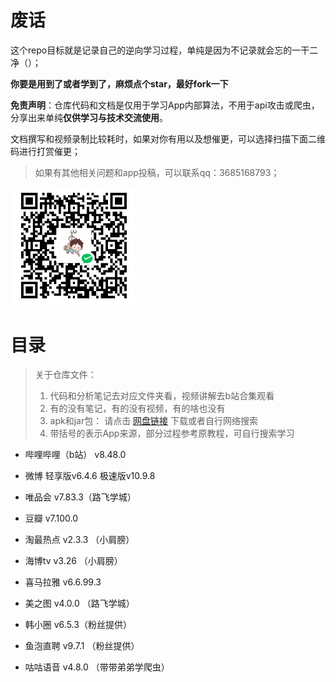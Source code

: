 # 废话

这个repo目标就是记录自己的逆向学习过程，单纯是因为不记录就会忘的一干二净（）；

**你要是用到了或者学到了，麻烦点个star，最好fork一下**

**免责声明**：仓库代码和文档是仅用于学习App内部算法，不用于api攻击或爬虫，分享出来单纯**仅供学习与技术交流使用**。



文档撰写和视频录制比较耗时，如果对你有用以及想催更，可以选择扫描下面二维码进行打赏催更；

> 如果有其他相关问题和app投稿，可以联系qq：3685168793；

<div><img src="assets/1750174477786.png" width="200">
</div>





# 目录

>关于仓库文件：
>
>1. 代码和分析笔记去对应文件夹看，视频讲解去b站合集观看
>2. 有的没有笔记，有的没有视频，有的啥也没有
>3. apk和jar包： 请点击 [网盘链接](https://pan.baidu.com/s/1f28fv9A39LruaMg4wx4QYA?pwd=uxw2) 下载或者自行网络搜索
>4. 带括号的表示App来源，部分过程参考原教程，可自行搜索学习

- 哔哩哔哩（b站） v8.48.0
- 微博  轻享版v6.4.6  极速版v10.9.8
- 唯品会   v7.83.3（路飞学城）


- 豆瓣 v7.100.0


- 淘最热点 v2.3.3 （小肩膀）
  
- 海博tv v3.26 （小肩膀）

- 喜马拉雅 v6.6.99.3
  
- 美之图 v4.0.0 （路飞学城）


- 韩小圈 v6.5.3（粉丝提供）
- 鱼泡直聘 v9.7.1 （粉丝提供）
- 咕咕语音 v4.8.0  （带带弟弟学爬虫）
